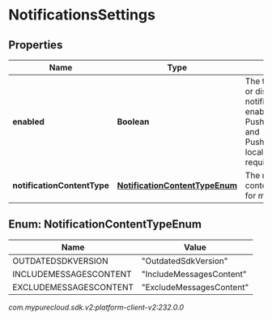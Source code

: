 # NotificationsSettings


## Properties

| Name | Type | Description | Notes |
| ------------ | ------------- | ------------- | ------------- |
| **enabled** | **Boolean** | The toggle to enable or disable notifications. When enabled, PushNotificationTitle and PushNotificationBody localization keys are required. |  [optional] |
| **notificationContentType** | [**NotificationContentTypeEnum**](#Enum--NotificationContentTypeEnum) | The notification content type settings for messenger |  [optional] |


## Enum: NotificationContentTypeEnum

| Name | Value |
| ---- | ----- |
| OUTDATEDSDKVERSION | &quot;OutdatedSdkVersion&quot; | 
| INCLUDEMESSAGESCONTENT | &quot;IncludeMessagesContent&quot; | 
| EXCLUDEMESSAGESCONTENT | &quot;ExcludeMessagesContent&quot; | 




_com.mypurecloud.sdk.v2:platform-client-v2:232.0.0_

